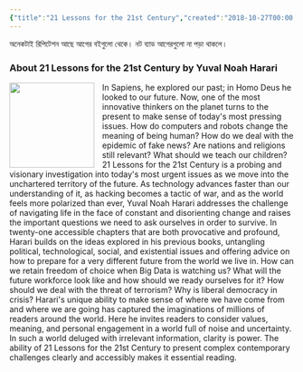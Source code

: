 ```yaml
---
{"title":"21 Lessons for the 21st Century","created":"2018-10-27T00:00:00+06:00","updated":"2023-03-17T14:43:15+06:00","read_count":1,"authors":["Yuval Noah Harari"],"isbn10":525512179,"rating":3,"reviewed":true,"cover":"https://images-na.ssl-images-amazon.com/images/S/compressed.photo.goodreads.com/books/1564577305i/38820046.jpg","dg-metatags":{"og:image":"https://images-na.ssl-images-amazon.com/images/S/compressed.photo.goodreads.com/books/1564577305i/38820046.jpg"},"dg-publish":true,"tags":["history","pop"],"log":[{"status":"Read","timestamp":"2018-11-21T00:00:00+06:00"},{"status":"To Read","timestamp":"2018-10-27T00:00:00+06:00"}],"status":"Read","dg-path":"Reading/Books/Read/21 Lessons for the 21st Century by Yuval Noah Harari.md","permalink":"/reading/books/read/21-lessons-for-the-21st-century-by-yuval-noah-harari/","metatags":{"og:image":"https://images-na.ssl-images-amazon.com/images/S/compressed.photo.goodreads.com/books/1564577305i/38820046.jpg"},"dgPassFrontmatter":true,"noteIcon":"1"}
---
```


অনেকটাই রিপিটেশন আছে আগের বইগুলো থেকে। নট ব্যাড আগেরগুলো না পড়া থাকলে।

### About 21 Lessons for the 21st Century by Yuval Noah Harari
<p><img src="https://books.google.com/books/content?id=lIyTEAAAQBAJ&printsec=frontcover&img=1&zoom=1&source=gbs_api" style="float: left; margin-right: 1em; width: 150px; height: auto;" /> In Sapiens, he explored our past; in Homo Deus he looked to our future. Now, one of the most innovative thinkers on the planet turns to the present to make sense of today's most pressing issues. How do computers and robots change the meaning of being human? How do we deal with the epidemic of fake news? Are nations and religions still relevant? What should we teach our children? 21 Lessons for the 21st Century is a probing and visionary investigation into today's most urgent issues as we move into the unchartered territory of the future. As technology advances faster than our understanding of it, as hacking becomes a tactic of war, and as the world feels more polarized than ever, Yuval Noah Harari addresses the challenge of navigating life in the face of constant and disorienting change and raises the important questions we need to ask ourselves in order to survive. In twenty-one accessible chapters that are both provocative and profound, Harari builds on the ideas explored in his previous books, untangling political, technological, social, and existential issues and offering advice on how to prepare for a very different future from the world we live in. How can we retain freedom of choice when Big Data is watching us? What will the future workforce look like and how should we ready ourselves for it? How should we deal with the threat of terrorism? Why is liberal democracy in crisis? Harari's unique ability to make sense of where we have come from and where we are going has captured the imaginations of millions of readers around the world. Here he invites readers to consider values, meaning, and personal engagement in a world full of noise and uncertainty. In such a world deluged with irrelevant information, clarity is power. The ability of 21 Lessons for the 21st Century to present complex contemporary challenges clearly and accessibly makes it essential reading.
</p>
